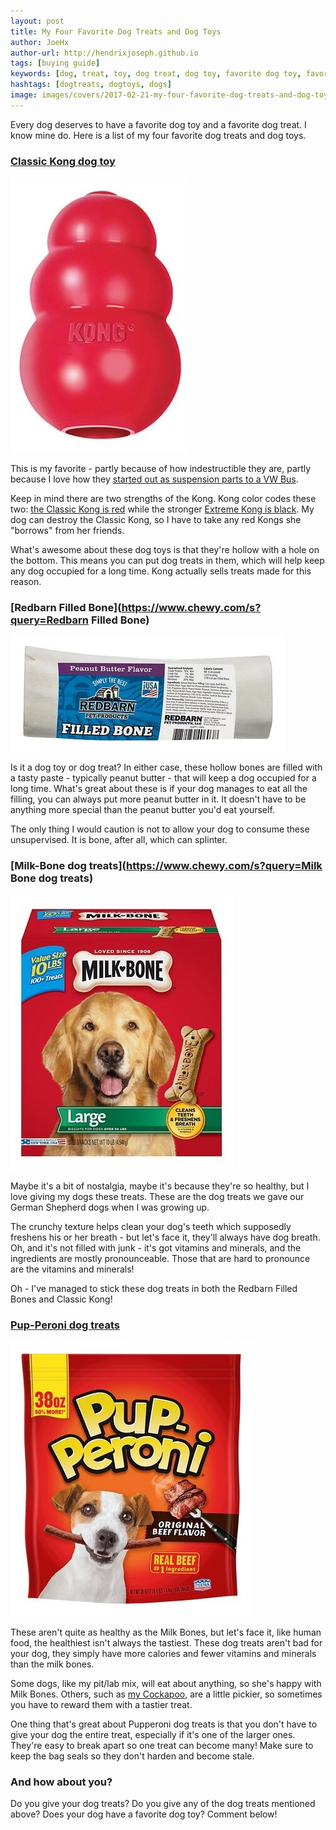 ```yaml
---
layout: post
title: My Four Favorite Dog Treats and Dog Toys
author: JoeHx
author-url: http://hendrixjoseph.github.io
tags: [buying guide]
keywords: [dog, treat, toy, dog treat, dog toy, favorite dog toy, favorite dog treat, kong, classic kong, extreme kong, milk bone, pupperoni, bone, filled bone, red barn filled bone]
hashtags: [dogtreats, dogtoys, dogs]
image: images/covers/2017-02-21-my-four-favorite-dog-treats-and-dog-toys.png
---
```


Every dog deserves to have a favorite dog toy and a favorite dog treat. I know mine do. Here is a list of my four favorite dog treats and dog toys.

### [Classic Kong dog toy](https://www.chewy.com/kong-classic-dog-toy-large/dp/38485)

![Classic Kong dog toy](/images/dog-treats-and-dog-toys/classic-kong.jpg)

This is my favorite - partly because of how indestructible they are, partly because I love how they [started out as suspension parts to a VW Bus](https://www.kongcompany.com/the-world-of-kong/the-kong-story/).

Keep in mind there are two strengths of the Kong. Kong color codes these two: [the Classic Kong is red](https://www.chewy.com/kong-classic-dog-toy-large/dp/38485) while the stronger [Extreme Kong is black](https://www.chewy.com/kong-extreme-dog-toy-x-large/dp/38494). My dog can destroy the Classic Kong, so I have to take any red Kongs she "borrows" from her friends.

What's awesome about these dog toys is that they're hollow with a hole on the bottom. This means you can put dog treats in them, which will help keep any dog occupied for a long time. Kong actually sells treats made for this reason.

### [Redbarn Filled Bone](https://www.chewy.com/s?query=Redbarn Filled Bone)

![Redbarn Filled Bone](/images/dog-treats-and-dog-toys/redbard-filled-bone.jpg)

Is it a dog toy or dog treat? In either case, these hollow bones are filled with a tasty paste - typically peanut butter - that will keep a dog occupied for a long time. What's great about these is if your dog manages to eat all the filling, you can always put more peanut butter in it. It doesn't have to be anything more special than the peanut butter you'd eat yourself.

The only thing I would caution is not to allow your dog to consume these unsupervised. It is bone, after all, which can splinter.

### [Milk-Bone dog treats](https://www.chewy.com/s?query=Milk Bone dog treats)

![Milk-Bone dog treats](/images/dog-treats-and-dog-toys/milk-bone.jpg)

Maybe it's a bit of nostalgia, maybe it's because they're so healthy, but I love giving my dogs these treats. These are the dog treats we gave our German Shepherd dogs when I was growing up.

The crunchy texture helps clean your dog's teeth which supposedly freshens his or her breath - but let's face it, they'll always have dog breath. Oh, and it's not filled with junk - it's got vitamins and minerals, and the ingredients are mostly pronounceable. Those that are hard to pronounce are the vitamins and minerals!

Oh - I've managed to stick these dog treats in both the Redbarn Filled Bones and Classic Kong!

### [Pup-Peroni dog treats](https://www.chewy.com/s?query=Pup-peroni)

![Pup-Peroni dog treats](/images/dog-treats-and-dog-toys/pup-peroni.jpg)

These aren't quite as healthy as the Milk Bones, but let's face it, like human food, the healthiest isn't always the tastiest. These dog treats aren't bad for your dog, they simply have more calories and fewer vitamins and minerals than the milk bones.

Some dogs, like my pit/lab mix, will eat about anything, so she's happy with Milk Bones. Others, such as [my Cockapoo](https://www.amazon.com/dp/B07GXM8BN6), are a little pickier, so sometimes you have to reward them with a tastier treat.

One thing that's great about Pupperoni dog treats is that you don't have to give your dog the entire treat, especially if it's one of the larger ones. They're easy to break apart so one treat can become many! Make sure to keep the bag seals so they don't harden and become stale.

### And how about you?

Do you give your dog treats? Do you give any of the dog treats mentioned above? Does your dog have a favorite dog toy? Comment below!
